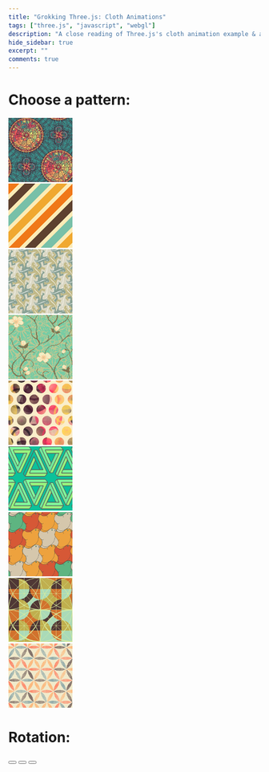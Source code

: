 ```yaml
---
title: "Grokking Three.js: Cloth Animations"
tags: ["three.js", "javascript", "webgl"]
description: "A close reading of Three.js's cloth animation example & a sample use case"
hide_sidebar: true
excerpt: ""
comments: true
--- 
```


<link href="/assets/threejs-cloth/styles/styles.css" rel="stylesheet">
<div class='container'>
    <div class='row'>
      <h1 class='col-md-6'> Choose a pattern:</h1>
    </div>
    <div class='row controls'>
          <div class='col-md-1'>
            <div class='thumbnail'>
              <a href="#">
                <img class="active" src="/assets/threejs-cloth/images/pattern-1.png" />
              </a>
            </div>
          </div> 
          <div class='col-md-1'>
            <div class='thumbnail'>
              <a href="#">
                <img src="/assets/threejs-cloth/images/pattern-2.png" />
              </a>
            </div>
          </div> 
          <div class='col-md-1'>
            <div class='thumbnail'>
              <a href="#">
                <img src="/assets/threejs-cloth/images/pattern-3.png" />
              </a>
            </div>
          </div> 
          <div class='col-md-1'>
            <div class='thumbnail'>
              <a href="#">
                <img src="/assets/threejs-cloth/images/pattern-4.png" />
              </a>
            </div>
          </div> 
          <div class='col-md-1'>
            <div class='thumbnail'>
              <a href="#">
                <img src="/assets/threejs-cloth/images/pattern-5.png" />
              </a>
            </div>
          </div> 
          <div class='col-md-1'>
            <div class='thumbnail'>
              <a href="#">
                <img src="/assets/threejs-cloth/images/pattern-6.png" />
              </a>
            </div>
          </div> 
          <div class='col-md-1'>
            <div class='thumbnail'>
              <a href="#">
                <img src="/assets/threejs-cloth/images/pattern-7.png" />
              </a>
            </div>
          </div> 
          <div class='col-md-1'>
            <div class='thumbnail'>
              <a href="#">
                <img src="/assets/threejs-cloth/images/pattern-8.png" />
              </a>
            </div>
          </div>
          <div class='col-md-1'>
            <div class='thumbnail'>
              <a href="#">
                <img src="/assets/threejs-cloth/images/pattern-9.png" />
              </a>
            </div>
          </div> 
    </div>
</div>
<div class='container'>
  <div class='row'>
    <div class='btn-group col-md-3' role="group">
      <h1> Rotation:</h1>
      <button class='btn btn-default btn-lg rotate' data-direction="left">
        <span class="fa fa-reply"></span>
       </button>
      <button class='btn btn-default btn-lg rotate'>
        <span class="fa fa-pause"></span>
      </button>
      <button class='active btn-default btn btn-lg rotate' data-direction="right">
        <span class="fa fa-share"></span>
      </button>
    </div>
    <div id='canvas-wrapper' class='col-md-6 col-md-offset-3'>
    </div>
  </div>
</div>
<script type="x-shader/x-fragment" id="fragmentShaderDepth">
      uniform sampler2D texture;
      varying vec2 vUV;

      vec4 pack_depth( const in float depth ) {

      const vec4 bit_shift = vec4( 256.0 * 256.0 * 256.0, 256.0 * 256.0, 256.0, 1.0 );
      const vec4 bit_mask  = vec4( 0.0, 1.0 / 256.0, 1.0 / 256.0, 1.0 / 256.0 );
      vec4 res = fract( depth * bit_shift );
      res -= res.xxyz * bit_mask;
      return res;

      }

      void main() {

      vec4 pixel = texture2D( texture, vUV );

      if ( pixel.a < 0.5 ) discard;

      gl_FragData[ 0 ] = pack_depth( gl_FragCoord.z );

      }
</script>
<!--
    // GLSL vertex shader 
    // http://threejs.org/examples/#webgl_animation_cloth
    -->
<script type="x-shader/x-fragment" id="vertexShaderDepth">

      varying vec2 vUV;

      void main() {

      vUV = 0.75 * uv;

      vec4 mvPosition = modelViewMatrix * vec4( position, 1.0 );

      gl_Position = projectionMatrix * mvPosition;

      }
</script>
<script src="https://cdnjs.cloudflare.com/ajax/libs/three.js/r73/three.js"></script>
<script src="/assets/threejs-cloth/js/cloth.js"></script>
<script src="/assets/threejs-cloth/js/main.js"></script>